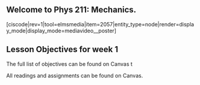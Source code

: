 ## Welcome to Phys 211: Mechanics.

[ciscode|rev=1|tool=elmsmedia|item=2057|entity_type=node|render=display_mode|display_mode=mediavideo__poster]


## Lesson Objectives for week 1

The full list of objectives can be found on Canvas
t 

All readings and assignments can be found on Canvas.




